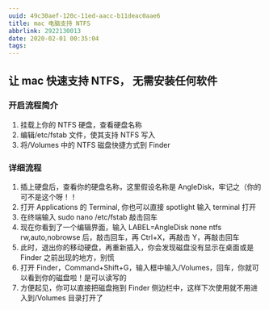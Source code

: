 ```yaml
---
uuid: 49c30aef-120c-11ed-aacc-b11deac0aae6
title: mac 电脑支持 NTFS
abbrlink: 2922130013
date: 2020-02-01 00:35:04
tags:
---
```


## 让 mac 快速支持 NTFS， 无需安装任何软件

<!-- more -->

### 开启流程简介

1. 挂载上你的 NTFS 硬盘，查看硬盘名称
2. 编辑/etc/fstab 文件，使其支持 NTFS 写入
3. 将/Volumes 中的 NTFS 磁盘快捷方式到 Finder

### 详细流程

1. 插上硬盘后，查看你的硬盘名称，这里假设名称是 AngleDisk，牢记之（你的可不是这个呀！！
2. 打开 Applications 的 Terminal, 你也可以直接 spotlight 输入 terminal 打开
3. 在终端输入 sudo nano /etc/fstab 敲击回车
4. 现在你看到了一个编辑界面，输入 LABEL=AngleDisk none ntfs rw,auto,nobrowse 后，敲击回车，再 Ctrl+X，再敲击 Y，再敲击回车
5. 此时，退出你的移动硬盘，再重新插入，你会发现磁盘没有显示在桌面或是 Finder 之前出现的地方，别慌
6. 打开 Finder，Command+Shift+G，输入框中输入/Volumes，回车，你就可以看到你的磁盘啦！是可以读写的
7. 方便起见，你可以直接把磁盘拖到 Finder 侧边栏中，这样下次使用就不用进入到/Volumes 目录打开了
